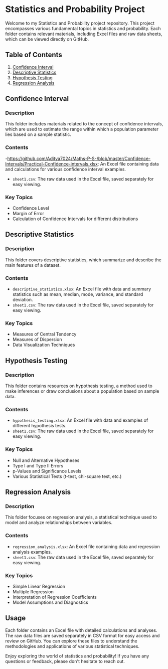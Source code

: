 # Statistics and Probability Project

Welcome to my Statistics and Probability project repository. This project encompasses various fundamental topics in statistics and probability. Each folder contains relevant materials, including Excel files and raw data sheets, which can be viewed directly on GitHub.

## Table of Contents

1. [Confidence Interval](#confidence-interval)
2. [Descriptive Statistics](#descriptive-statistics)
3. [Hypothesis Testing](#hypothesis-testing)
4. [Regression Analysis](#regression-analysis)

## Confidence Interval

### Description
This folder includes materials related to the concept of confidence intervals, which are used to estimate the range within which a population parameter lies based on a sample statistic.

### Contents
-https://github.com/Aditya7024/Maths-P-S-/blob/master/Confidence-Intervals/Practical-Confidence-intervals.xlsx: An Excel file containing data and calculations for various confidence interval examples.
- `sheet1.csv`: The raw data used in the Excel file, saved separately for easy viewing.

### Key Topics
- Confidence Level
- Margin of Error
- Calculation of Confidence Intervals for different distributions

## Descriptive Statistics

### Description
This folder covers descriptive statistics, which summarize and describe the main features of a dataset.

### Contents
- `descriptive_statistics.xlsx`: An Excel file with data and summary statistics such as mean, median, mode, variance, and standard deviation.
- `sheet1.csv`: The raw data used in the Excel file, saved separately for easy viewing.

### Key Topics
- Measures of Central Tendency
- Measures of Dispersion
- Data Visualization Techniques

## Hypothesis Testing

### Description
This folder contains resources on hypothesis testing, a method used to make inferences or draw conclusions about a population based on sample data.

### Contents
- `hypothesis_testing.xlsx`: An Excel file with data and examples of different hypothesis tests.
- `sheet1.csv`: The raw data used in the Excel file, saved separately for easy viewing.

### Key Topics
- Null and Alternative Hypotheses
- Type I and Type II Errors
- p-Values and Significance Levels
- Various Statistical Tests (t-test, chi-square test, etc.)

## Regression Analysis

### Description
This folder focuses on regression analysis, a statistical technique used to model and analyze relationships between variables.

### Contents
- `regression_analysis.xlsx`: An Excel file containing data and regression analysis examples.
- `sheet1.csv`: The raw data used in the Excel file, saved separately for easy viewing.

### Key Topics
- Simple Linear Regression
- Multiple Regression
- Interpretation of Regression Coefficients
- Model Assumptions and Diagnostics

## Usage

Each folder contains an Excel file with detailed calculations and analyses. The raw data files are saved separately in CSV format for easy access and review on GitHub. You can explore these files to understand the methodologies and applications of various statistical techniques.


Enjoy exploring the world of statistics and probability! If you have any questions or feedback, please don't hesitate to reach out.
